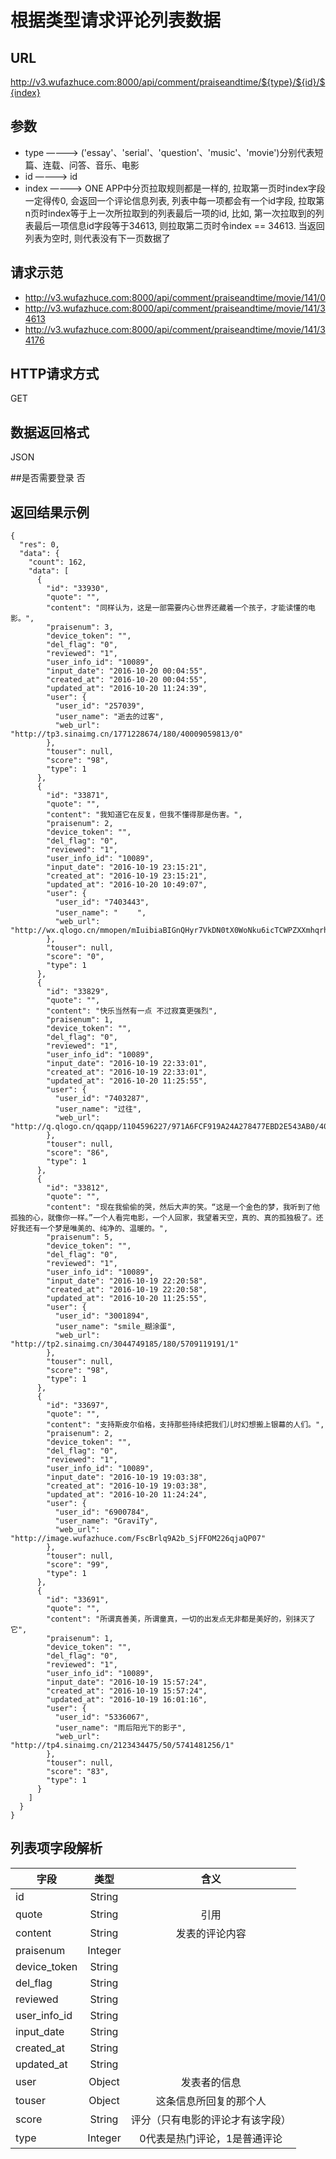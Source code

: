 
# 根据类型请求评论列表数据

## URL
http://v3.wufazhuce.com:8000/api/comment/praiseandtime/${type}/${id}/${index}

## 参数
+ type      ————>       ('essay'、'serial'、'question'、'music'、'movie')分别代表短篇、连载、问答、音乐、电影
+ id        ————>       id
+ index     ————>       ONE APP中分页拉取规则都是一样的, 拉取第一页时index字段一定得传0, 会返回一个评论信息列表, 列表中每一项都会有一个id字段, 拉取第n页时index等于上一次所拉取到的列表最后一项的id,
比如, 第一次拉取到的列表最后一项信息id字段等于34613, 则拉取第二页时令index == 34613. 当返回列表为空时, 则代表没有下一页数据了

## 请求示范
+ http://v3.wufazhuce.com:8000/api/comment/praiseandtime/movie/141/0
+ http://v3.wufazhuce.com:8000/api/comment/praiseandtime/movie/141/34613
+ http://v3.wufazhuce.com:8000/api/comment/praiseandtime/movie/141/34176

## HTTP请求方式
GET

## 数据返回格式
JSON

##是否需要登录
否

## 返回结果示例
```
{
  "res": 0,
  "data": {
    "count": 162,
    "data": [
      {
        "id": "33930",
        "quote": "",
        "content": "同样认为，这是一部需要内心世界还藏着一个孩子，才能读懂的电影。",
        "praisenum": 3,
        "device_token": "",
        "del_flag": "0",
        "reviewed": "1",
        "user_info_id": "10089",
        "input_date": "2016-10-20 00:04:55",
        "created_at": "2016-10-20 00:04:55",
        "updated_at": "2016-10-20 11:24:39",
        "user": {
          "user_id": "257039",
          "user_name": "逝去的过客",
          "web_url": "http://tp3.sinaimg.cn/1771228674/180/40009059813/0"
        },
        "touser": null,
        "score": "98",
        "type": 1
      },
      {
        "id": "33871",
        "quote": "",
        "content": "我知道它在反复，但我不懂得那是伤害。",
        "praisenum": 2,
        "device_token": "",
        "del_flag": "0",
        "reviewed": "1",
        "user_info_id": "10089",
        "input_date": "2016-10-19 23:15:21",
        "created_at": "2016-10-19 23:15:21",
        "updated_at": "2016-10-20 10:49:07",
        "user": {
          "user_id": "7403443",
          "user_name": "　 　",
          "web_url": "http://wx.qlogo.cn/mmopen/mIuibiaBIGnQHyr7VkDN0tX0WoNku6icTCWPZXXmhqrhxUV3WWo9zmUOUuchy2UbeP0MhGRd7hr9jqX7sO9gU5Eib3M8RAI6ia9am/0"
        },
        "touser": null,
        "score": "0",
        "type": 1
      },
      {
        "id": "33829",
        "quote": "",
        "content": "快乐当然有一点 不过寂寞更强烈",
        "praisenum": 1,
        "device_token": "",
        "del_flag": "0",
        "reviewed": "1",
        "user_info_id": "10089",
        "input_date": "2016-10-19 22:33:01",
        "created_at": "2016-10-19 22:33:01",
        "updated_at": "2016-10-20 11:25:55",
        "user": {
          "user_id": "7403287",
          "user_name": "过往",
          "web_url": "http://q.qlogo.cn/qqapp/1104596227/971A6FCF919A24A278477EBD2E543AB0/40"
        },
        "touser": null,
        "score": "86",
        "type": 1
      },
      {
        "id": "33812",
        "quote": "",
        "content": "现在我偷偷的哭，然后大声的笑。“这是一个金色的梦，我听到了他孤独的心，就像你一样。”一个人看完电影，一个人回家，我望着天空，真的、真的孤独极了。还好我还有一个梦是唯美的、纯净的、温暖的。",
        "praisenum": 5,
        "device_token": "",
        "del_flag": "0",
        "reviewed": "1",
        "user_info_id": "10089",
        "input_date": "2016-10-19 22:20:58",
        "created_at": "2016-10-19 22:20:58",
        "updated_at": "2016-10-20 11:25:55",
        "user": {
          "user_id": "3001894",
          "user_name": "smile_糊涂蛋",
          "web_url": "http://tp2.sinaimg.cn/3044749185/180/5709119191/1"
        },
        "touser": null,
        "score": "98",
        "type": 1
      },
      {
        "id": "33697",
        "quote": "",
        "content": "支持斯皮尔伯格，支持那些持续把我们儿时幻想搬上银幕的人们。",
        "praisenum": 2,
        "device_token": "",
        "del_flag": "0",
        "reviewed": "1",
        "user_info_id": "10089",
        "input_date": "2016-10-19 19:03:38",
        "created_at": "2016-10-19 19:03:38",
        "updated_at": "2016-10-20 11:24:24",
        "user": {
          "user_id": "6900784",
          "user_name": "GraviTy",
          "web_url": "http://image.wufazhuce.com/FscBrlq9A2b_SjFFOM226qjaQP07"
        },
        "touser": null,
        "score": "99",
        "type": 1
      },
      {
        "id": "33691",
        "quote": "",
        "content": "所谓真善美，所谓童真，一切的出发点无非都是美好的，别抹灭了它",
        "praisenum": 1,
        "device_token": "",
        "del_flag": "0",
        "reviewed": "1",
        "user_info_id": "10089",
        "input_date": "2016-10-19 15:57:24",
        "created_at": "2016-10-19 15:57:24",
        "updated_at": "2016-10-19 16:01:16",
        "user": {
          "user_id": "5336067",
          "user_name": "雨后阳光下的影子",
          "web_url": "http://tp4.sinaimg.cn/2123434475/50/5741481256/1"
        },
        "touser": null,
        "score": "83",
        "type": 1
      }
    ]
  }
}
```

## 列表项字段解析
|       字段        |       类型        |       含义        |
|-------------------|:-----------------:|:-----------------:|
|       id	        |       String	    |                   |
|       quote	    |       String      |       引用        |
|       content     |   	String      |   发表的评论内容  |
|       praisenum   |   	Integer     |	                |
|       device_token|   	String	    |                   |
|       del_flag    |   	String      |	                |
|       reviewed    |   	String      |	                |
|       user_info_id|   	String      |	                |
|       input_date	|       String      |	                |
|       created_at  |   	String      |	                |
|       updated_at  |	    String	    |                   |
|       user        |   	Object	    |   发表者的信息    |
|       touser      |       Object	    |这条信息所回复的那个人|
|       score       |   	String	    |评分（只有电影的评论才有该字段）|
|       type	    |       Integer	    |   0代表是热门评论，1是普通评论|

